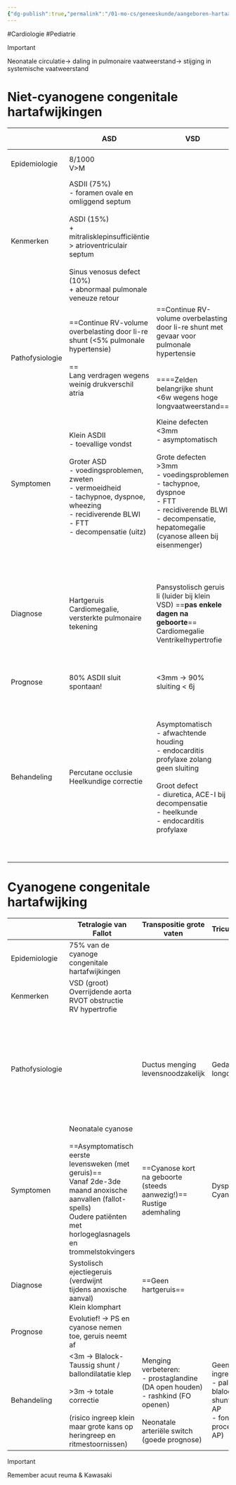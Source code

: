 ```yaml
---
{"dg-publish":true,"permalink":"/01-mo-cs/geneeskunde/aangeboren-hartaandoeningen/","noteIcon":"","created":"2024-11-24T10:55:43.307+01:00","updated":"2024-12-29T13:58:43.416+01:00"}
---
```


#Cardiologie #Pediatrie 


> [!important]  
> Neonatale circulatie→ daling in pulmonaire vaatweerstand→ stijging in systemische vaatweerstand  

# Niet-cyanogene congenitale hartafwijkingen

|                 | ASD                                                                                                                                                                                                                          | VSD                                                                                                                                                                                                                                         | AVSD                                                                                            | PDA                                                                                                                                                          | Pulmonaalklep-stenose                                                                                                                                                                                                    | Aortaklepstenose                                                                                                                                                                                                                                                                                         | Coarctatio aortae                                                                                                                                                                              | Onderbroken aortaboog                                   |
| --------------- | ---------------------------------------------------------------------------------------------------------------------------------------------------------------------------------------------------------------------------- | ------------------------------------------------------------------------------------------------------------------------------------------------------------------------------------------------------------------------------------------- | ----------------------------------------------------------------------------------------------- | ------------------------------------------------------------------------------------------------------------------------------------------------------------ | ------------------------------------------------------------------------------------------------------------------------------------------------------------------------------------------------------------------------ | -------------------------------------------------------------------------------------------------------------------------------------------------------------------------------------------------------------------------------------------------------------------------------------------------------- | ---------------------------------------------------------------------------------------------------------------------------------------------------------------------------------------------- | ------------------------------------------------------- |
| Epidemiologie   | 8/1000  <br>V>M                                                                                                                                                                                                              |                                                                                                                                                                                                                                             | ==20% Down==                                                                                    |                                                                                                                                                              |                                                                                                                                                                                                                          | Vaak geassocieerd met MS of coarctatio                                                                                                                                                                                                                                                                   | ==25% Turner==                                                                                                                                                                                 | Vaak met VSD en DiGeorge-syndroom                       |
| Kenmerken       | ASDII (75%)  <br>- foramen ovale en omliggend septum  <br>  <br>ASDI (15%)  <br>+ mitralisklepinsufficiëntie  <br>> atrioventriculair septum  <br>  <br>Sinus venosus defect (10%)  <br>+ abnormaal pulmonale veneuze retour |                                                                                                                                                                                                                                             |                                                                                                 |                                                                                                                                                              | Neonaat → kritische PS  <br>  <br>Zuigelingen & oudere kinderen → asymptomatische PS                                                                                                                                     | Neonaat → kritische AS  <br>  <br>Zuigelingen & oudere kinderen → asymptomatisch tot klachten                                                                                                                                                                                                            |                                                                                                                                                                                                |                                                         |
| Pathofysiologie | ==Continue RV-volume overbelasting door li-re shunt (<5% pulmonale hypertensie)  <br>  <br>==  <br>Lang verdragen wegens weinig drukverschil atria                                                                           | ==Continue RV-volume overbelasting door li-re shunt met gevaar voor pulmonale hypertensie  <br>  <br>  <br>====Zelden belangrijke shunt <6w wegens hoge longvaatweerstand==                                                                 | ==//==                                                                                          | ==Zorgt voor flow aorta → arteria pulmonalis (li-re shunt)  <br>  <br>==  <br>Sluit normaal <72u                                                             | > valvulair  <br>ductus-dependent                                                                                                                                                                                        | ==Obstructie linker-outflow gebied → ductus-dependent==                                                                                                                                                                                                                                                  | ==Obstructie linker-outflow gebied → ductus-dependent==                                                                                                                                        | ==Obstructie linker-outflow gebied → ductus-dependent== |
| Symptomen       | Klein ASDII  <br>- toevallige vondst  <br>  <br>Groter ASD  <br>- voedingsproblemen, zweten  <br>- vermoeidheid  <br>- tachypnoe, dyspnoe, wheezing  <br>- recidiverende BLWI  <br>- FTT  <br>- decompensatie (uitz)         | Kleine defecten <3mm  <br>- asymptomatisch  <br>  <br>Grote defecten >3mm  <br>- voedingsproblemen  <br>- tachypnoe, dyspnoe  <br>- FTT  <br>- recidiverende BLWI  <br>- decompensatie, hepatomegalie  <br>(cyanose alleen bij eisenmenger) | - decompensatie  <br>- FTT  <br>- pulmonale hypertensie  <br>- eisenmenger syndroom met cyanose | - decompensatie  <br>- moeilijk wenen                                                                                                                        |                                                                                                                                                                                                                          | Neonaat  <br>- decompensatie  <br>  <br>Oudere kinderen  <br>- asymptomatisch  <br>- verminderde inspanningscapaciteit, vermoeidheid  <br>- hartklopping, angina bij inspanning  <br>- syncope  <br>- risico op plotse dood                                                                              | Neonaat  <br>- ductus-dependent  <br>- decompensatie (slecht drinken, tachypnoe)  <br>- acute collaps  <br>  <br>Ouder kind  <br>- hypertensie  <br>  <br>==**- zwakke femoralis pulsaties**== | - decompensatie  <br>- shock neonataal                  |
| Diagnose        | Hartgeruis  <br>Cardiomegalie, versterkte pulmonaire tekening                                                                                                                                                                | Pansystolisch geruis li (luider bij klein VSD) ==**pas enkele dagen na geboorte**==  <br>Cardiomegalie  <br>Ventrikelhypertrofie                                                                                                            | Hartgeruis  <br>Cardiomegalie  <br>Ventrikelhypertrofie                                         | Continue geruis  <br>  <br>==Heffende femoralis pulsaties==                                                                                                  | Systolische ejectiegeruis ==**van bij geboorte hoorbaar  <br>  <br>**====Normaal RX, EKG of== ==RV hypertrofie== ==& poststenotische dilatatie==                                                                         | Ejectiegeruis en -klik ==van bij geboorte hoorbaar==  <br>Normaal Rx of poststenotische dilatatie  <br>  <br>**LV hypertrofie**                                                                                                                                                                          | Neonataal → RV hypertrofie  <br>  <br>Kind → LV hypertrofie                                                                                                                                    |                                                         |
| Prognose        | 80% ASDII sluit spontaan!                                                                                                                                                                                                    | <3mm → 90% sluiting < 6j                                                                                                                                                                                                                    | Spontane sluiting uitzonderlijk                                                                 |                                                                                                                                                              |                                                                                                                                                                                                                          |                                                                                                                                                                                                                                                                                                          |                                                                                                                                                                                                |                                                         |
| Behandeling     | Percutane occlusie  <br>Heelkundige correctie                                                                                                                                                                                | Asymptomatisch  <br>- afwachtende houding  <br>- endocarditis profylaxe zolang geen sluiting  <br>  <br>Groot defect  <br>- diuretica, ACE-I bij decompensatie  <br>- heelkunde  <br>- endocarditis profylaxe                               | - diuretica, ACE-I bij decompensatie  <br>- heelkunde (3-6m)  <br>- endocarditis profylaxe      | Prematuritas  <br>- indomethacine, NSAID  <br>- chirurgische ligatuur  <br>  <br>Zuigelingen/kinderen  <br>- percutane occlusie  <br>- chirurgische ligatuur | Neonaat  <br>- DA patent houden in afwachting van behandeling  <br>  <br>Zuigeling  <br>- follow-up  <br>- R/ bij gradiënt >45mmHg en/of klachten  <br>→ ballondilatatie  <br>==(goede prognose)==  <br>→ uitz chirurgie | Neonaat  <br>- DA patent houden in afwachting van behandeling  <br>→ ballondilatatie  <br>→ chirurgie  <br>  <br>Oudere kinderen  <br>- gradiënt >50-60mmHg → ballondilatatie  <br>==mindere prognose)  <br>  <br>**====- 50% klepvervanging (>ROSS)======  <br>- voorzichtig met sport, GEEN COMPETITIE | Neonaat  <br>- DA patent houden in afwachting vna chirurgie  <br>- coartectomie  <br>  <br>Oudere kind  <br>- ballondilatatie  <br>  <br>== follow-up bloeddruk=                               |                                                         |


# Cyanogene congenitale hartafwijking

|                 | Tetralogie van Fallot                                                                                                                                                                                          | Transpositie grote vaten                                                                                                                      | Tricuspiedatresie                                                                                                   | Hypoplasie linkerhart                                                                                                   |
| --------------- | -------------------------------------------------------------------------------------------------------------------------------------------------------------------------------------------------------------- | --------------------------------------------------------------------------------------------------------------------------------------------- | ------------------------------------------------------------------------------------------------------------------- | ----------------------------------------------------------------------------------------------------------------------- |
| Epidemiologie   | 75% van de cyanoge congenitale hartafwijkingen                                                                                                                                                                 |                                                                                                                                               |                                                                                                                     | **>> coarctatio**                                                                                                       |
| Kenmerken       | VSD (groot)  <br>Overrijdende aorta  <br>RVOT obstructie  <br>RV hypertrofie                                                                                                                                   |                                                                                                                                               |                                                                                                                     |                                                                                                                         |
| Pathofysiologie |                                                                                                                                                                                                                | Ductus menging levensnoodzakelijk                                                                                                             | Gedaald longdebiet                                                                                                  | ==Niet levensvatbaar  <br>- enkel met patent foramen ovale en ASD Obstructie linker-outflow gebied → ductus-dependent== |
| Symptomen       | Neonatale cyanose  <br>  <br>==Asymptomatisch eerste levensweken (met geruis)==  <br>Vanaf 2de-3de maand anoxische aanvallen (fallot-spells)  <br>Oudere patiënten met horlogeglasnagels en trommelstokvingers | ==Cyanose kort na geboorte (steeds aanwezig!)==  <br>Rustige ademhaling                                                                       | Dyspnoe  <br>Cyanose                                                                                                | Acidose  <br>Circulatoire colaps & shock                                                                                |
| Diagnose        | Systolisch ejectiegeruis (verdwijnt  <br>tijdens anoxische aanval)  <br>Klein klomphart                                                                                                                        | ==Geen hartgeruis==                                                                                                                           |                                                                                                                     |                                                                                                                         |
| Prognose        | Evolutief! → PS en cyanose nemen toe, geruis neemt af                                                                                                                                                          |                                                                                                                                               |                                                                                                                     |                                                                                                                         |
| Behandeling     | <3m → Blalock-Taussig shunt / ballondilatatie klep  <br>  <br>>3m → totale correctie  <br>  <br>(risico ingreep klein maar grote kans op heringreep en ritmestoornissen)                                       | Menging verbeteren:  <br>- prostaglandine (DA open houden)  <br>- rashkind (FO openen)  <br>  <br>Neonatale arteriële switch (goede prognose) | Geen curatieve ingreep echt  <br>- palliatief blalock-taussig shunt of banding AP  <br>- fontan procedure (RA → AP) | Norwood procedure (complex en groot risico)                                                                             |

> [!important]  
> Remember acuut reuma & Kawasaki


